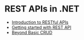 # REST APIs in .NET

- [Introduction to RESTful APIs](/1_introduction_to_restful_apis/readme.md)
- [Getting started with REST API](/2_getting_started_with_rest_api/readme.md)
- [Beyond Basic CRUD](/3_beyond_basic_crud/readme.md)
